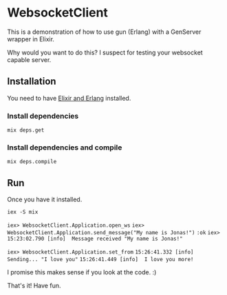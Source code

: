 # WebsocketClient

This is a demonstration of how to use gun (Erlang) with a GenServer wrapper in Elixir.

Why would you want to do this? I suspect for testing your websocket capable server.

## Installation
You need to have [Elixir and Erlang](https://elixir-lang.org/install.html) installed.

### Install dependencies
`mix deps.get`

### Install dependencies and compile
`mix deps.compile`

## Run
Once you have it installed.

`iex -S mix`

`iex> WebsocketClient.Application.open_ws`
`iex> WebsocketClient.Application.send_message("My name is Jonas!")`
`:ok`
`iex> `
`15:23:02.790 [info]  Message received "My name is Jonas!"`

`iex> WebsocketClient.Application.set_from`
`15:26:41.332 [info]  Sending... "I love you"`
`15:26:41.449 [info]  I love you more!`

I promise this makes sense if you look at the code. :)

That's it! Have fun.